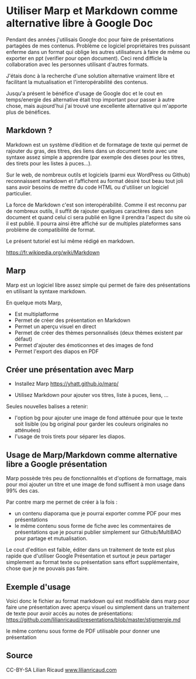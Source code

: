 # Utiliser Marp et Markdown comme alternative libre à Google Doc

Pendant des années j'utilisais Google doc pour faire de présentations partagées de mes contenus. Problème ce logiciel propriétaires tres puissant enferme dans un format qui oblige les autres utilisateurs à faire de même ou exporter en ppt (verifier pour open document). Ceci rend difficle la collaboration avec les personnes utilisant d'autres formats.

J'étais donc à la recherche d'une solution alternative vraiment libre et facilitant la mutualisation et l'interopérabilité des contenus.

Jusqu'a présent le bénéfice d'usage de Google doc et le cout en temps/energie des alternative était trop important pour passer à autre chose, mais aujourd'hui j'ai trouvé une excellente alternative qui m'apporte plus de bénéfices.

## Markdown ?

Markdown est un système d’édition et de formatage de texte qui permet de rajouter du gras, des titres, des liens dans un document texte avec une syntaxe assez simple a apprendre (par exemple des dieses pour les titres, des tirets pour les listes à puces...).

Sur le web, de nombreux outils et logiciels (parmi eux WordPress ou Github) reconnaissent markdown et l'affichent au format désiré tout beau tout joli sans avoir besoins de mettre du code HTML ou d'utiliser un logiciel particulier.

La force de Markdown c'est son interopérabilité. Comme il est reconnu par de nombreux outils, il suffit de rajouter quelques caractères dans son document et quand celui ci sera publié en ligne il prendra l'aspect du site où il est publié. Il pourra ainsi être affiché sur de multiples plateformes sans problème de compatibilité de format.

Le présent tutoriel est lui même rédigé en markdown.

https://fr.wikipedia.org/wiki/Markdown
 
## Marp

Marp est un logiciel libre assez simple qui permet de faire des présentations en utilisant la syntaxe markdown.

En quelque mots Marp,

- Est multiplatforme
- Permet de créer des présentation en Markdown
- Permet un aperçu visuel en direct
- Permet de créer des thèmes personnalisés (deux thèmes existent par défaut)
- Permet d'ajouter des émoticonnes et des images de fond
- Permet l'export des diapos en PDF

## Créer une présentation avec Marp

- Installez Marp
https://yhatt.github.io/marp/

- Utilisez Markdown pour ajouter vos titres, liste à puces, liens, ...

[](marp-demo-presentation.gif)

Seules nouvelles balises a retenir: 
- l'option bg pour ajouter une image de fond atténuée pour que le texte soit lisible (ou bg original pour garder les couleurs originales no atténuées)
- l'usage de trois tirets pour séparer les diapos.

## Usage de Marp/Markdown comme alternative libre a Google présentation

Marp possède très peu de fonctionnalités et d'options de formattage, mais pour moi ajouter un titre et une image de fond suffisent à mon usage dans 99% des cas.

Par contre marp me permet de créer à la fois :
- un contenu diaporama que je pourrai exporter comme PDF pour mes présentations
- le même contenu sous forme de fiche avec les commentaires de présentations que je pourrai publier simplement sur Github/MultiBAO pour partage et mutualisation.

Le cout d'edition est faible, éditer dans un traitement de texte est plus rapide que d'utiliser Google Présentation et surtout je peux partager simplement au format texte ou présentation sans effort supplémentaire, chose que je ne pouvais pas faire.

## Exemple d'usage

Voici donc le fichier au format markdown qui est modifiable dans marp pour faire une présentation avec aperçu visuel ou simplement dans un traitement de texte pour avoir accès au notes de présentations:
https://github.com/lilianricaud/presentations/blob/master/stigmergie.md

le même contenu sous forme de PDF utilisable pour donner une présentation

## Source 

CC-BY-SA Lilian Ricaud
www.lilianricaud.com

